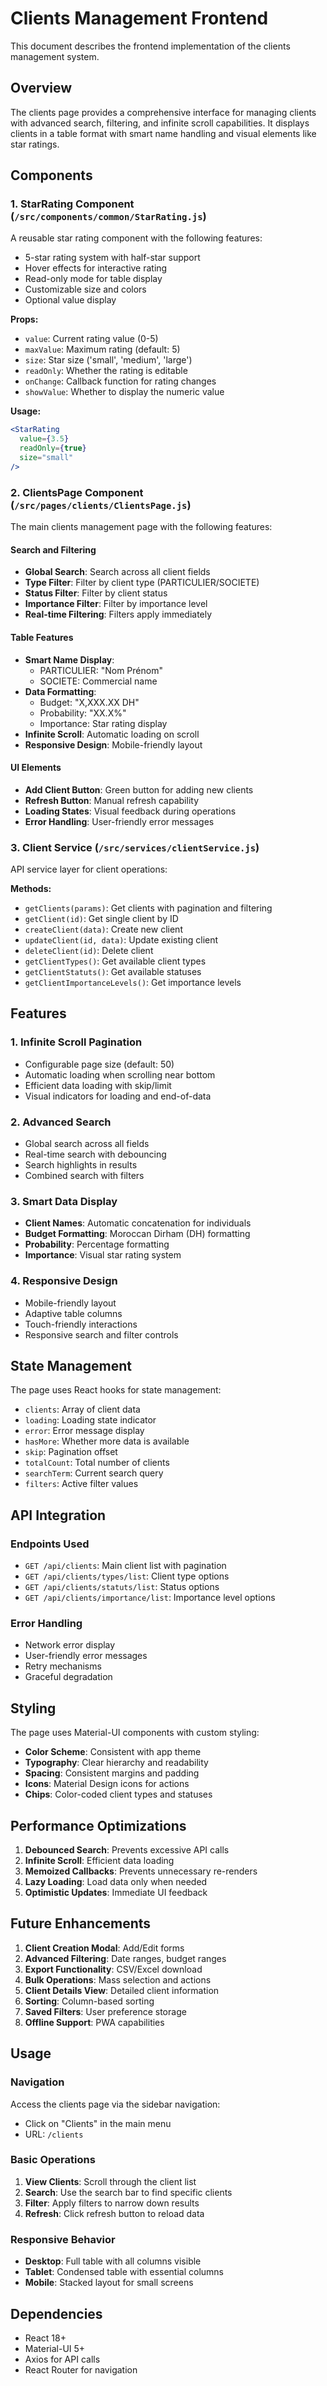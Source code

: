 # Clients Management Frontend

This document describes the frontend implementation of the clients management system.

## Overview

The clients page provides a comprehensive interface for managing clients with advanced search, filtering, and infinite scroll capabilities. It displays clients in a table format with smart name handling and visual elements like star ratings.

## Components

### 1. StarRating Component (`/src/components/common/StarRating.js`)

A reusable star rating component with the following features:
- 5-star rating system with half-star support
- Hover effects for interactive rating
- Read-only mode for table display
- Customizable size and colors
- Optional value display

**Props:**
- `value`: Current rating value (0-5)
- `maxValue`: Maximum rating (default: 5)
- `size`: Star size ('small', 'medium', 'large')
- `readOnly`: Whether the rating is editable
- `onChange`: Callback function for rating changes
- `showValue`: Whether to display the numeric value

**Usage:**
```jsx
<StarRating 
  value={3.5} 
  readOnly={true} 
  size="small" 
/>
```

### 2. ClientsPage Component (`/src/pages/clients/ClientsPage.js`)

The main clients management page with the following features:

#### Search and Filtering
- **Global Search**: Search across all client fields
- **Type Filter**: Filter by client type (PARTICULIER/SOCIETE)
- **Status Filter**: Filter by client status
- **Importance Filter**: Filter by importance level
- **Real-time Filtering**: Filters apply immediately

#### Table Features
- **Smart Name Display**: 
  - PARTICULIER: "Nom Prénom"
  - SOCIETE: Commercial name
- **Data Formatting**:
  - Budget: "X,XXX.XX DH"
  - Probability: "XX.X%"
  - Importance: Star rating display
- **Infinite Scroll**: Automatic loading on scroll
- **Responsive Design**: Mobile-friendly layout

#### UI Elements
- **Add Client Button**: Green button for adding new clients
- **Refresh Button**: Manual refresh capability
- **Loading States**: Visual feedback during operations
- **Error Handling**: User-friendly error messages

### 3. Client Service (`/src/services/clientService.js`)

API service layer for client operations:

**Methods:**
- `getClients(params)`: Get clients with pagination and filtering
- `getClient(id)`: Get single client by ID
- `createClient(data)`: Create new client
- `updateClient(id, data)`: Update existing client
- `deleteClient(id)`: Delete client
- `getClientTypes()`: Get available client types
- `getClientStatuts()`: Get available statuses
- `getClientImportanceLevels()`: Get importance levels

## Features

### 1. Infinite Scroll Pagination
- Configurable page size (default: 50)
- Automatic loading when scrolling near bottom
- Efficient data loading with skip/limit
- Visual indicators for loading and end-of-data

### 2. Advanced Search
- Global search across all fields
- Real-time search with debouncing
- Search highlights in results
- Combined search with filters

### 3. Smart Data Display
- **Client Names**: Automatic concatenation for individuals
- **Budget Formatting**: Moroccan Dirham (DH) formatting
- **Probability**: Percentage formatting
- **Importance**: Visual star rating system

### 4. Responsive Design
- Mobile-friendly layout
- Adaptive table columns
- Touch-friendly interactions
- Responsive search and filter controls

## State Management

The page uses React hooks for state management:

- `clients`: Array of client data
- `loading`: Loading state indicator
- `error`: Error message display
- `hasMore`: Whether more data is available
- `skip`: Pagination offset
- `totalCount`: Total number of clients
- `searchTerm`: Current search query
- `filters`: Active filter values

## API Integration

### Endpoints Used
- `GET /api/clients`: Main client list with pagination
- `GET /api/clients/types/list`: Client type options
- `GET /api/clients/statuts/list`: Status options
- `GET /api/clients/importance/list`: Importance level options

### Error Handling
- Network error display
- User-friendly error messages
- Retry mechanisms
- Graceful degradation

## Styling

The page uses Material-UI components with custom styling:
- **Color Scheme**: Consistent with app theme
- **Typography**: Clear hierarchy and readability
- **Spacing**: Consistent margins and padding
- **Icons**: Material Design icons for actions
- **Chips**: Color-coded client types and statuses

## Performance Optimizations

1. **Debounced Search**: Prevents excessive API calls
2. **Infinite Scroll**: Efficient data loading
3. **Memoized Callbacks**: Prevents unnecessary re-renders
4. **Lazy Loading**: Load data only when needed
5. **Optimistic Updates**: Immediate UI feedback

## Future Enhancements

1. **Client Creation Modal**: Add/Edit forms
2. **Advanced Filtering**: Date ranges, budget ranges
3. **Export Functionality**: CSV/Excel download
4. **Bulk Operations**: Mass selection and actions
5. **Client Details View**: Detailed client information
6. **Sorting**: Column-based sorting
7. **Saved Filters**: User preference storage
8. **Offline Support**: PWA capabilities

## Usage

### Navigation
Access the clients page via the sidebar navigation:
- Click on "Clients" in the main menu
- URL: `/clients`

### Basic Operations
1. **View Clients**: Scroll through the client list
2. **Search**: Use the search bar to find specific clients
3. **Filter**: Apply filters to narrow down results
4. **Refresh**: Click refresh button to reload data

### Responsive Behavior
- **Desktop**: Full table with all columns visible
- **Tablet**: Condensed table with essential columns
- **Mobile**: Stacked layout for small screens

## Dependencies

- React 18+
- Material-UI 5+
- Axios for API calls
- React Router for navigation
